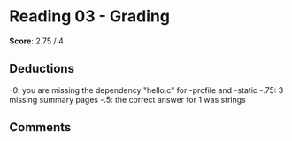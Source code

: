 Reading 03 - Grading
====================

**Score**: 2.75 / 4
 
Deductions
----------
-0: you are missing the dependency "hello.c" for -profile and -static
-.75: 3 missing summary pages
-.5: the correct answer for 1 was strings


Comments
--------


